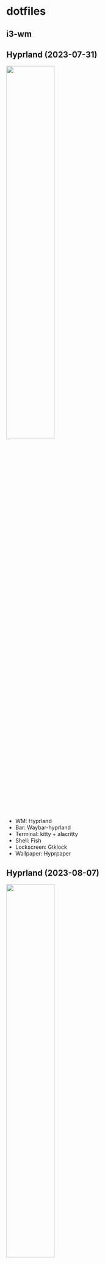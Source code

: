 # dotfiles
## **i3-wm**

## **Hyprland (2023-07-31)**  
<img src="https://github.com/marsonplay/dotfiles/assets/111539573/b81075bd-ecac-409e-afc3-ff91d4799fa8" width="50%" height="50%">

- WM:         Hyprland 
- Bar:        Waybar-hyprland
- Terminal:   kitty + alacritty
- Shell:      Fish
- Lockscreen: Gtklock
- Wallpaper:  Hyprpaper

## **Hyprland (2023-08-07)**  
<img src="https://github.com/risa-tyan/dotfiles/assets/111539573/6a682ad4-2940-46bd-89f0-cdd67d7fe656" width="50%" height="50%">

- WM:         Hyprland 
- Bar:        Waybar-hyprland
- Terminal:   kitty + alacritty
- Shell:      Fish
- Lockscreen: Gtklock
- Wallpaper:  Hyprpaper
- Theme:      Flavours (catppuccin theme)
